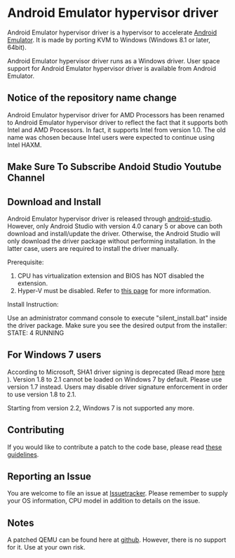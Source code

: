 # Android Emulator hypervisor driver

Android Emulator hypervisor driver is a hypervisor to accelerate
[Android Emulator][android-studio]. It is made by porting KVM to Windows
(Windows 8.1 or later, 64bit).

Android Emulator hypervisor driver runs as a Windows driver. User space
support for Android Emulator hypervisor driver is available from Android
Emulator.

## Notice of the repository name change
Android Emulator hypervisor driver for AMD Processors has been renamed to
Android Emulator hypervisor driver to reflect the fact that it supports both
Intel and AMD Processors. In fact, it supports Intel from version 1.0. The
old name was chosen because Intel users were expected to continue using Intel
HAXM.

## Make Sure To Subscribe Andoid Studio Youtube Channel

## Download and Install
Android Emulator hypervisor driver is released through [android-studio].
However, only Android Studio with version 4.0 canary 5 or above can both
download and install/update the driver. Otherwise, the Android
Studio will only download the driver package without performing installation.
In the latter case, users are required to install the driver manually.


Prerequisite:
1. CPU has virtualization extension and BIOS has NOT disabled the extension.
2. Hyper-V must be disabled. Refer to [this
   page](https://github.com/google/android-emulator-hypervisor-driver-for-amd-processors/wiki/Is-Hyper-V-really-disabled%3F)
   for more information.

Install Instruction:  
  
Use an administrator command console to execute "silent_install.bat" inside
the driver package. Make sure you see the desired output from the installer:
STATE: 4 RUNNING

## For Windows 7 users
According to Microsoft, SHA1 driver signing is deprecated (Read more
[here](https://docs.microsoft.com/en-us/windows-hardware/drivers/install/deprecation-of-software-publisher-certificates-and-commercial-release-certificates)
). Version 1.8 to 2.1 cannot be loaded on Windows 7 by default. Please
use version 1.7 instead. Users may disable driver signature enforcement in
order to use version 1.8 to 2.1.

Starting from version 2.2, Windows 7 is not supported any more.

## Contributing
If you would like to contribute a patch to the code base, please read
[these guidelines](CONTRIBUTING.md).

## Reporting an Issue
You are welcome to file an issue at [Issuetracker]. Please remember to supply
your OS information, CPU model in addition to details on the issue.

## Notes
A patched QEMU can be found here at [github]. However, there is no support for
it. Use at your own risk.

[android-studio]: https://developer.android.com/studio/index.html
[github]: https://github.com/qemu-gvm/qemu-gvm
[Issuetracker]: https://issuetracker.google.com/issues?q=componentid:192727
